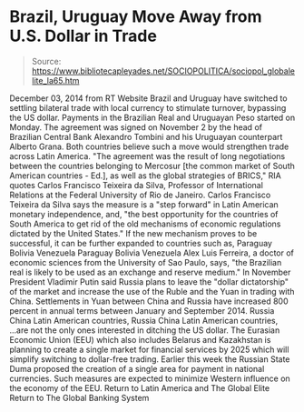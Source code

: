 # Brazil, Uruguay Move Away from U.S. Dollar in Trade

> Source: https://www.bibliotecapleyades.net/SOCIOPOLITICA/sociopol_globalelite_la65.htm

December 03, 2014
from RT Website
Brazil and Uruguay have switched to settling bilateral trade with local currency to stimulate turnover, bypassing the US dollar. Payments in the Brazilian Real and Uruguayan Peso started on Monday. The agreement was signed on November 2 by the head of Brazilian Central Bank Alexandro Tombini and his Uruguayan counterpart Alberto Grana.
Both countries believe such a move would strengthen trade across Latin America.
"The agreement was the result of long negotiations between the countries belonging to Mercosur [the common market of South American countries - Ed.], as well as the global strategies of BRICS," RIA quotes Carlos Francisco Teixeira da Silva, Professor of International Relations at the Federal University of Rio de Janeiro.
Carlos Francisco Teixeira da Silva says the measure is a "step forward" in Latin American monetary independence, and,
"the best opportunity for the countries of South America to get rid of the old mechanisms of economic regulations dictated by the United States."
If the new mechanism proves to be successful, it can be further expanded to countries such as,
Paraguay Bolivia Venezuela
Paraguay
Bolivia
Venezuela
Alex Luis Ferreira, a doctor of economic sciences from the University of Sao Paulo, says,
"the Brazilian real is likely to be used as an exchange and reserve medium."
In November President Vladimir Putin said Russia plans to leave the "dollar dictatorship" of the market and increase the use of the Ruble and the Yuan in trading with China.
Settlements in Yuan between China and Russia have increased 800 percent in annual terms between January and September 2014.
Russia China Latin American countries,
Russia
China
Latin American countries,
...are not the only ones interested in ditching the US dollar.
The Eurasian Economic Union (EEU) which also includes Belarus and Kazakhstan is planning to create a single market for financial services by 2025 which will simplify switching to dollar-free trading.
Earlier this week the Russian State Duma proposed the creation of a single area for payment in national currencies.
Such measures are expected to minimize Western influence on the economy of the EEU.
Return to Latin America and The Global Elite
Return to The Global Banking System
